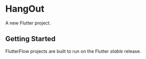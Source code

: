 # HangOut

A new Flutter project.

## Getting Started

FlutterFlow projects are built to run on the Flutter _stable_ release.
